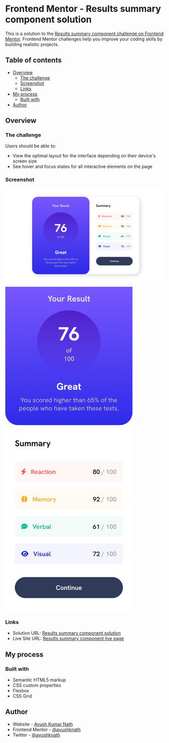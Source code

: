 # Frontend Mentor - Results summary component solution

This is a solution to the [Results summary component challenge on Frontend Mentor](https://www.frontendmentor.io/challenges/results-summary-component-CE_K6s0maV). Frontend Mentor challenges help you improve your coding skills by building realistic projects.

## Table of contents

- [Overview](#overview)
  - [The challenge](#the-challenge)
  - [Screenshot](#screenshot)
  - [Links](#links)
- [My process](#my-process)
  - [Built with](#built-with)
- [Author](#author)

## Overview

### The challenge

Users should be able to:

- View the optimal layout for the interface depending on their device's screen size
- See hover and focus states for all interactive elements on the page

### Screenshot

![Desktop View](./screenshots/desktop-view.png)

![Mobile view](./screenshots/mobile-view.png)

### Links

- Solution URL: [Results summary component solution](https://www.frontendmentor.io/challenges/results-summary-component-CE_K6s0maV/hub)
- Live Site URL: [Results summary component live page](https://ayushknath.github.io/results-summary-component/)

## My process

### Built with

- Semantic HTML5 markup
- CSS custom properties
- Flexbox
- CSS Grid

## Author

- Website - [Ayush Kumar Nath](https://www.linkedin.com/in/ayushknath)
- Frontend Mentor - [@ayushknath](https://www.frontendmentor.io/profile/ayushknath)
- Twitter - [@ayushknath](https://www.twitter.com/ayushknath)
